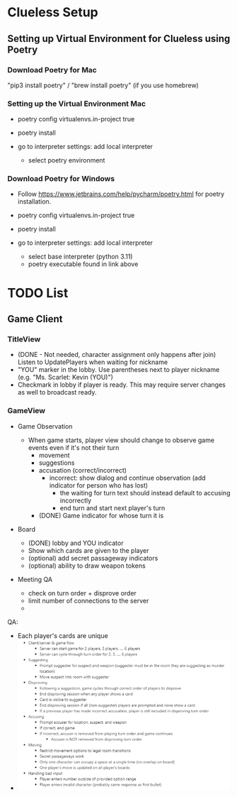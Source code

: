 # Clueless Setup
## Setting up Virtual Environment for Clueless using Poetry

### Download Poetry for Mac

"pip3 install poetry" / "brew install poetry" (if you use homebrew)

### Setting up the Virtual Environment Mac

- poetry config virtualenvs.in-project true

- poetry install

- go to interpreter settings: add local interpreter 

  - select poetry environment

### Download Poetry for Windows

- Follow https://www.jetbrains.com/help/pycharm/poetry.html for poetry installation.

- poetry config virtualenvs.in-project true

- poetry install

- go to interpreter settings: add local interpreter
  - select base interpreter (python 3.11)
  - poetry executable found in link above



# TODO List
## Game Client
### TitleView
- (DONE - Not needed, character assignment only happens after join) Listen to UpdatePlayers when waiting for nickname
- "YOU" marker in the lobby. Use parentheses next to player nickname (e.g. "Ms. Scarlet: Kevin (YOU)")
- Checkmark in lobby if player is ready. This may require server changes as well to broadcast ready.

### GameView
- Game Observation
  - When game starts, player view should change to observe game events even if it's not their turn
    - movement 
    - suggestions
    - accusation (correct/incorrect)
      - incorrect: show dialog and continue observation (add indicator for person who has lost) 
        - the waiting for turn text should instead default to accusing incorrectly
        - end turn and start next player's turn  
    - (DONE) Game indicator for whose turn it is

- Board
  - (DONE) lobby and YOU indicator
  - Show which cards are given to the player 
  - (optional) add secret passageway indicators
  - (optional) ability to draw weapon tokens

- Meeting QA
  - check on turn order + disprove order
  - limit number of connections to the server
  - 
QA: 
- Each player's cards are unique
- ![](QA.png)

